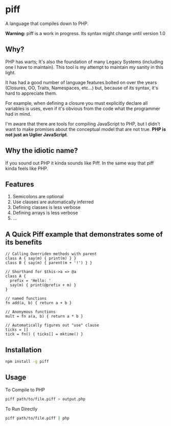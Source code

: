 # piff
A language that compiles down to PHP.

**Warning:** piff is a work in progress. Its syntax might change until version 1.0

## Why?

PHP has warts; It's also the foundation of many Legacy Systems (including one I have to maintain). This tool is my attempt to maintain my sanity in this light.

It has had a good number of language features bolted on over the years (Closures, OO, Traits, Namespaces, etc...) but, because of its syntax, it's hard to appreciate them.

For example, when defining a closure you must explicitly declare all variables is uses, even if it's obvious from the code what the programmer had in mind.

I'm aware that there are tools for compiling JavaScript to PHP, but I didn't want to make promises about the conceptual model that are not true. **PHP is not just an Uglier JavaScript**.

## Why the idiotic name?

If you sound out PHP it kinda sounds like Piff. In the same way that piff kinda feels like PHP.

## Features

1. Semicolons are optional
2. Use clauses are automatically inferred
3. Defining classes is less verbose
4. Defining arrays is less verbose
5. ...

## A Quick Piff example that demonstrates some of its benefits

```
// Calling Overriden methods with parent
class A { say(m) { print(m) } }
class B { say(m) { parent(m + '!') } }

// Shorthand for $this->a => @a
class A {
  prefix = 'Hello: '
  say(m) { print(@prefix + m) }
}

// named functions
fn add(a, b) { return a + b }

// Anonymous functions
mult = fn a(a, b) { return a * b }

// Automatically figures out "use" clause
ticks = []
tick = fn() { ticks[] = mktime() }
```

## Installation

```bash
npm install -g piff
```

## Usage

To Compile to PHP
```bash
piff path/to/file.piff > output.php
```

To Run Directly
```bash
piff path/to/file.piff | php
```
